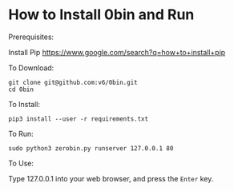 # How to Install 0bin and Run

Prerequisites: 

Install Pip https://www.google.com/search?q=how+to+install+pip

To Download: 

    git clone git@github.com:v6/0bin.git
    cd 0bin

To Install:

    pip3 install --user -r requirements.txt

To Run: 

    sudo python3 zerobin.py runserver 127.0.0.1 80

To Use: 

Type 127.0.0.1 into your web browser, and press the `Enter` key.
